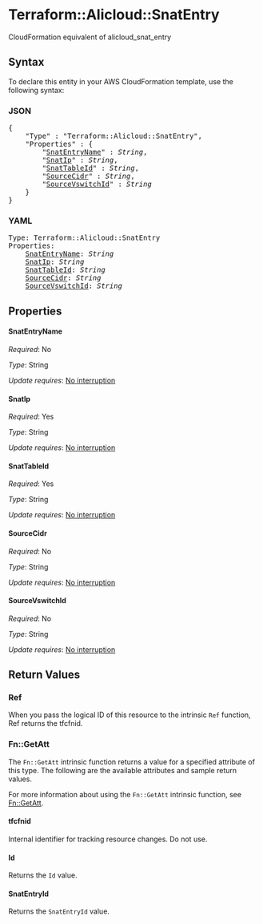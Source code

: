 # Terraform::Alicloud::SnatEntry

CloudFormation equivalent of alicloud_snat_entry

## Syntax

To declare this entity in your AWS CloudFormation template, use the following syntax:

### JSON

<pre>
{
    "Type" : "Terraform::Alicloud::SnatEntry",
    "Properties" : {
        "<a href="#snatentryname" title="SnatEntryName">SnatEntryName</a>" : <i>String</i>,
        "<a href="#snatip" title="SnatIp">SnatIp</a>" : <i>String</i>,
        "<a href="#snattableid" title="SnatTableId">SnatTableId</a>" : <i>String</i>,
        "<a href="#sourcecidr" title="SourceCidr">SourceCidr</a>" : <i>String</i>,
        "<a href="#sourcevswitchid" title="SourceVswitchId">SourceVswitchId</a>" : <i>String</i>
    }
}
</pre>

### YAML

<pre>
Type: Terraform::Alicloud::SnatEntry
Properties:
    <a href="#snatentryname" title="SnatEntryName">SnatEntryName</a>: <i>String</i>
    <a href="#snatip" title="SnatIp">SnatIp</a>: <i>String</i>
    <a href="#snattableid" title="SnatTableId">SnatTableId</a>: <i>String</i>
    <a href="#sourcecidr" title="SourceCidr">SourceCidr</a>: <i>String</i>
    <a href="#sourcevswitchid" title="SourceVswitchId">SourceVswitchId</a>: <i>String</i>
</pre>

## Properties

#### SnatEntryName

_Required_: No

_Type_: String

_Update requires_: [No interruption](https://docs.aws.amazon.com/AWSCloudFormation/latest/UserGuide/using-cfn-updating-stacks-update-behaviors.html#update-no-interrupt)

#### SnatIp

_Required_: Yes

_Type_: String

_Update requires_: [No interruption](https://docs.aws.amazon.com/AWSCloudFormation/latest/UserGuide/using-cfn-updating-stacks-update-behaviors.html#update-no-interrupt)

#### SnatTableId

_Required_: Yes

_Type_: String

_Update requires_: [No interruption](https://docs.aws.amazon.com/AWSCloudFormation/latest/UserGuide/using-cfn-updating-stacks-update-behaviors.html#update-no-interrupt)

#### SourceCidr

_Required_: No

_Type_: String

_Update requires_: [No interruption](https://docs.aws.amazon.com/AWSCloudFormation/latest/UserGuide/using-cfn-updating-stacks-update-behaviors.html#update-no-interrupt)

#### SourceVswitchId

_Required_: No

_Type_: String

_Update requires_: [No interruption](https://docs.aws.amazon.com/AWSCloudFormation/latest/UserGuide/using-cfn-updating-stacks-update-behaviors.html#update-no-interrupt)

## Return Values

### Ref

When you pass the logical ID of this resource to the intrinsic `Ref` function, Ref returns the tfcfnid.

### Fn::GetAtt

The `Fn::GetAtt` intrinsic function returns a value for a specified attribute of this type. The following are the available attributes and sample return values.

For more information about using the `Fn::GetAtt` intrinsic function, see [Fn::GetAtt](https://docs.aws.amazon.com/AWSCloudFormation/latest/UserGuide/intrinsic-function-reference-getatt.html).

#### tfcfnid

Internal identifier for tracking resource changes. Do not use.

#### Id

Returns the <code>Id</code> value.

#### SnatEntryId

Returns the <code>SnatEntryId</code> value.

